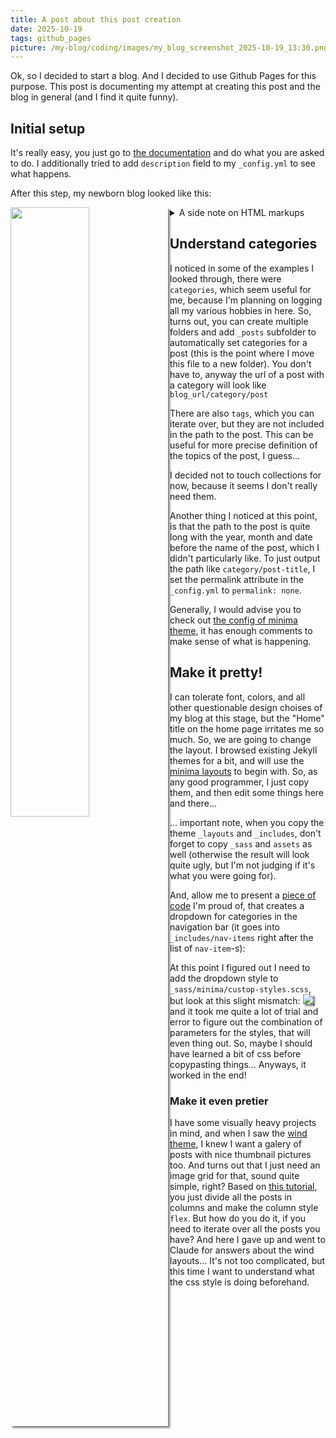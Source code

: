 ```yaml
---
title: A post about this post creation
date: 2025-10-19
tags: github_pages
picture: /my-blog/coding/images/my_blog_screenshot_2025-10-19_13:30.png
---
```


Ok, so I decided to start a blog. And I decided to use Github Pages for this purpose. This post is documenting my attempt at creating this post and the blog in general (and I find it quite funny).

## Initial setup
It's really easy, you just go to [the documentation](https://docs.github.com/en/pages/quickstart) and do what you are asked to do.
I additionally tried to add ``description`` field to my ``_config.yml`` to see what happens.

After this step, my newborn blog looked like this:

<img align="left" width="50%" src="/my-blog/coding/images/my_blog_screenshot_2025-10-19_13:30.png" style="box-shadow: 3px 3px 3px gray;"/>
<details>
    <summary>A side note on HTML markups</summary>
    <p>To add an image to the post, you can:</p>
    <ol>
    <li>Create a folder <code>images</code> in the repo and add an image there</li>
    <li>Add an image with <code>&lt;img src=&quot;path-to-images-from-the-root/your-image-file&quot;/&gt;</code></li>
    </ol>
    <p>To create a toggle use:</p>
    <pre><code>`<span class="javascript"></span>``<span class="javascript">
    &lt;details&gt;
      <span class="xml"><span class="hljs-tag">&lt;<span class="hljs-name">summary</span>&gt;</span>A side note on HTML markups<span class="hljs-tag">&lt;/<span class="hljs-name">summary</span>&gt;</span></span>
      And here is how you <span class="hljs-keyword">do</span> it
    &lt;<span class="hljs-regexp">/details&gt;
    </span></span>``<span class="javascript"><span class="hljs-regexp"></span></span>`
    </code></pre>
  <p>And, apparently, you can not use markdown inside the markup part, so if you are not fluent in HTML, use a converter like this one: https://markdowntohtml.com/</p>
</details>

## Understand categories
I noticed in some of the examples I looked through, there were ``categories``, which seem useful for me, because I'm planning on logging all my various hobbies in here. So, turns out, you can create multiple folders and add ``_posts`` subfolder to automatically set categories for a post (this is the point where I move this file to a new folder). You don't have to, anyway the url of a post with a category will look like ``blog_url/category/post``

There are also ``tags``, which you can iterate over, but they are not included in the path to the post. This can be useful for more precise definition of the topics of the post, I guess...

I decided not to touch collections for now, because it seems I don't really need them.

Another thing I noticed at this point, is that the path to the post is quite long with the year, month and date before the name of the post, which I didn't particularly like. To just output the path like `category/post-title`, I set the permalink attribute in the `_config.yml` to `permalink: none`.

Generally, I would advise you to check out [the config of minima theme](https://github.com/jekyll/minima/blob/master/_config.yml), it has enough comments to make sense of what is happening.

## Make it pretty!
I can tolerate font, colors, and all other questionable design choises of my blog at this stage, but the "Home" title on the home page irritates me so much. So, we are going to change the layout. I browsed existing Jekyll themes for a bit, and will use the [minima layouts](https://github.com/jekyll/minima/tree/master/_layouts) to begin with. So, as any good programmer, I just copy them, and then edit some things here and there...

... important note, when you copy the theme `_layouts` and `_includes`, don't forget to copy `_sass` and `assets` as well (otherwise the result will look quite ugly, but I'm not judging if it's what you were going for).

And, allow me to present a [piece of code](https://github.com/ris-iris/my-blog/blob/c7946fe79f55026db08954b93119e531382b6b28/_includes/nav-items.html) I'm proud of, that creates a dropdown for categories in the navigation bar (it goes into `_includes/nav-items` right after the list of `nav-item`-s):

At this point I figured out I need to add the dropdown style to `_sass/minima/custop-styles.scss`, but look at this slight mismatch: <img src="/my-blog/coding/images/my_blog_screenshot_2025-10-20.png" style="box-shadow: 3px 3px 3px gray;"/>, and it took me quite a lot of trial and error to figure out the combination of parameters for the styles, that will even thing out. So, maybe I should have learned a bit of css before copypasting things... Anyways, it worked in the end!

### Make it even pretier
I have some visually heavy projects in mind, and when I saw the [wind theme](https://github.com/a-chacon/wind/tree/main), I knew I want a galery of posts with nice thumbnail pictures too.
And turns out that I just need an image grid for that, sound quite simple, right? Based on [this tutorial](https://www.w3schools.com/howto/howto_js_image_grid.asp), you just divide all the posts in columns and make the column style ``flex``. But how do you do it, if you need to iterate over all the posts you have? And here I gave up and went to Claude for answers about the wind layouts... It's not too complicated, but this time I want to understand what the css style is doing beforehand.


